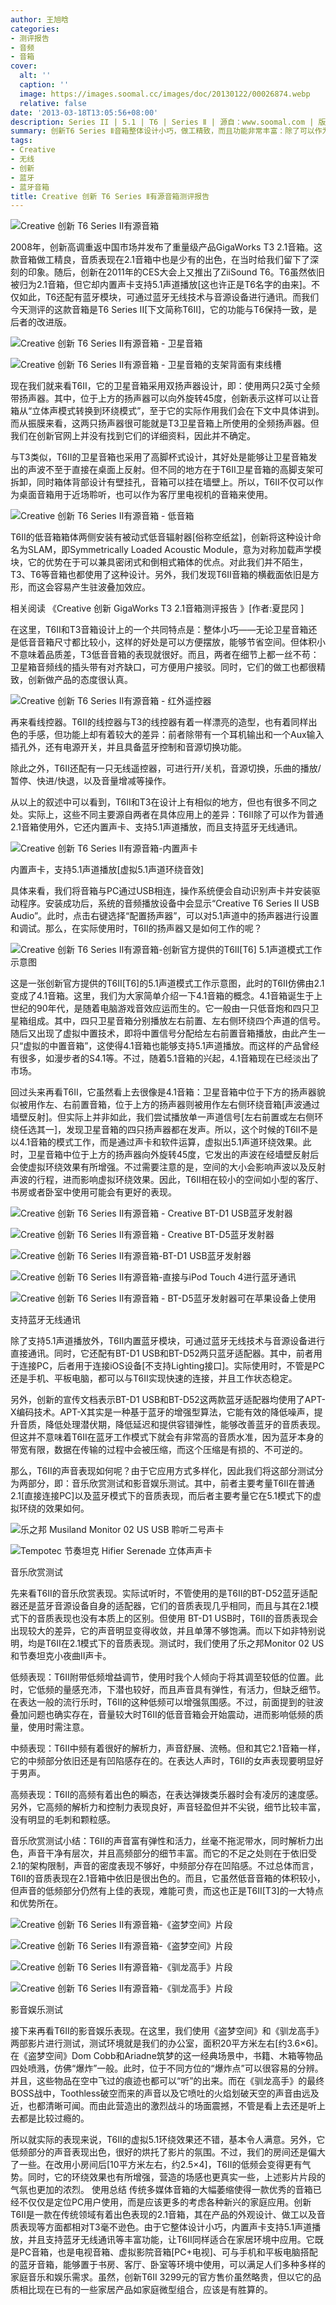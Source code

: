 ```yaml
---
author: 王旭晗
categories:
- 测评报告
- 音频
- 音箱
cover:
  alt: ''
  caption: ''
  image: https://images.soomal.cc/images/doc/20130122/00026874.webp
  relative: false
date: '2013-03-18T13:05:56+08:00'
description: Series II | 5.1 | T6 | Series Ⅱ | 源自：www.soomal.com | 版权：原创 |  平均/总评分：08.59/249
summary: 创新T6 Series Ⅱ音箱整体设计小巧，做工精致，而且功能非常丰富：除了可以作为普通2.1音箱使用之外，还内置声卡支持5.1声道播放，并且支持蓝牙无线通讯。因此，它既是PC音箱，也是电视音箱、虚拟影院音箱[PC+电视]、蓝牙音箱，能够置于书房、客厅、卧室等环境中使用，可以满足人们多种多样的家庭音乐和娱乐需求。
tags:
- Creative
- 无线
- 创新
- 蓝牙
- 蓝牙音箱
title: Creative 创新 T6 Series Ⅱ有源音箱测评报告
---
```


![Creative 创新 T6 Series Ⅱ有源音箱](https://images.soomal.cc/images/doc/20130122/00026874.webp)



2008年，创新高调重返中国市场并发布了重量级产品GigaWorks T3 2.1音箱。这款音箱做工精良，音质表现在2.1音箱中也是少有的出色，在当时给我们留下了深刻的印象。随后，创新在2011年的CES大会上又推出了ZiiSound T6。T6虽然依旧被归为2.1音箱，但它却内置声卡支持5.1声道播放[这也许正是T6名字的由来]。不仅如此，T6还配有蓝牙模块，可通过蓝牙无线技术与音源设备进行通讯。而我们今天测评的这款音箱是T6 Series II[下文简称T6II]，它的功能与T6保持一致，是后者的改进版。



![Creative 创新 T6 Series Ⅱ有源音箱 - 卫星音箱](https://images.soomal.cc/images/doc/20130123/00026878.webp)



![Creative 创新 T6 Series Ⅱ有源音箱 - 卫星音箱的支架背面有束线槽](https://images.soomal.cc/images/doc/20130123/00026901.webp)



现在我们就来看T6II，它的卫星音箱采用双扬声器设计，即：使用两只2英寸全频带扬声器。其中，位于上方的扬声器可以向外旋转45度，创新表示这样可以让音箱从“立体声模式转换到环绕模式”，至于它的实际作用我们会在下文中具体讲到。而从振膜来看，这两只扬声器很可能就是T3卫星音箱上所使用的全频扬声器。但我们在创新官网上并没有找到它们的详细资料，因此并不确定。



与T3类似，T6II的卫星音箱也采用了高脚杯式设计，其好处是能够让卫星音箱发出的声波不至于直接在桌面上反射。但不同的地方在于T6II卫星音箱的高脚支架可拆卸，同时箱体背部设计有壁挂孔，音箱可以挂在墙壁上。所以，T6II不仅可以作为桌面音箱用于近场聆听，也可以作为客厅里电视机的音箱来使用。



![Creative 创新 T6 Series Ⅱ有源音箱 - 低音箱](https://images.soomal.cc/images/doc/20130123/00026883.webp)



T6II的低音箱箱体两侧安装有被动式低音辐射器[俗称空纸盆]，创新将这种设计命名为SLAM，即Symmetrically Loaded Acoustic Module，意为对称加载声学模块，它的优势在于可以兼具密闭式和倒相式箱体的优点。对此我们并不陌生，T3、T6等音箱也都使用了这种设计。另外，我们发现T6II音箱的横截面依旧是方形，而这会容易产生驻波叠加效应。



相关阅读
《Creative 创新 GigaWorks T3 2.1音箱测评报告 》[作者:夏昆冈 ]



在这里，T6II和T3音箱设计上的一个共同特点是：整体小巧――无论卫星音箱还是低音音箱尺寸都比较小，这样的好处是可以方便摆放，能够节省空间。但体积小不意味着品质差，T3低音音箱的表现就很好。而且，两者在细节上都一丝不苟：卫星箱音频线的插头带有对齐缺口，可方便用户接驳。同时，它们的做工也都很精致，创新做产品的态度很认真。



![Creative 创新 T6 Series Ⅱ有源音箱 - 红外遥控器](https://images.soomal.cc/images/doc/20130123/00026896.webp)



再来看线控器。T6II的线控器与T3的线控器有着一样漂亮的造型，也有着同样出色的手感，但功能上却有着较大的差异：前者除带有一个耳机输出和一个Aux输入插孔外，还有电源开关，并且具备蓝牙控制和音源切换功能。



除此之外，T6II还配有一只无线遥控器，可进行开/关机，音源切换，乐曲的播放/暂停、快进/快退，以及音量增减等操作。



从以上的叙述中可以看到，T6II和T3在设计上有相似的地方，但也有很多不同之处。实际上，这些不同主要源自两者在具体应用上的差异：T6II除了可以作为普通2.1音箱使用外，它还内置声卡、支持5.1声道播放，而且支持蓝牙无线通讯。



![Creative 创新 T6 Series Ⅱ有源音箱-内置声卡](https://images.soomal.cc/images/doc/20130318/00028668.webp)



内置声卡，支持5.1声道播放[虚拟5.1声道环绕音效]



具体来看，我们将音箱与PC通过USB相连，操作系统便会自动识别声卡并安装驱动程序。安装成功后，系统的音频播放设备中会显示“Creative T6 Series II USB Audio”。此时，点击右键选择“配置扬声器”，可以对5.1声道中的扬声器进行设置和调试。那么，在实际使用时，T6II的扬声器又是如何工作的呢？



![Creative 创新 T6 Series Ⅱ有源音箱-创新官方提供的T6II[T6] 5.1声道模式工作示意图](https://images.soomal.cc/images/doc/20130318/00028669.webp)



这是一张创新官方提供的T6II[T6]的5.1声道模式工作示意图，此时的T6II仿佛由2.1变成了4.1音箱。这里，我们为大家简单介绍一下4.1音箱的概念。4.1音箱诞生于上世纪的90年代，是随着电脑游戏音效应运而生的。它一般由一只低音炮和四只卫星箱组成。其中，四只卫星音箱分别播放左右前置、左右侧环绕四个声道的信号。随后又出现了虚拟中置技术，即将中置信号分配给左右前置音箱播放，由此产生一只“虚拟的中置音箱”，这使得4.1音箱也能够支持5.1声道播放。而这样的产品曾经有很多，如漫步者的S4.1等。不过，随着5.1音箱的兴起，4.1音箱现在已经淡出了市场。



回过头来再看T6II，它虽然看上去很像是4.1音箱：卫星音箱中位于下方的扬声器貌似被用作左、右前置音箱，位于上方的扬声器则被用作左右侧环绕音箱[声波通过墙壁反射]。但实际上并非如此，我们尝试播放单一声道信号[左右前置或左右侧环绕任选其一]，发现卫星音箱的四只扬声器都在发声。所以，这个时候的T6II不是以4.1音箱的模式工作，而是通过声卡和软件运算，虚拟出5.1声道环绕效果。此时，卫星音箱中位于上方的扬声器向外旋转45度，它发出的声波在经墙壁反射后会使虚拟环绕效果有所增强。不过需要注意的是，空间的大小会影响声波以及反射声波的行程，进而影响虚拟环绕效果。因此，T6II相在较小的空间如小型的客厅、书房或者卧室中使用可能会有更好的表现。



![Creative 创新 T6 Series Ⅱ有源音箱 - Creative BT-D1 USB蓝牙发射器](https://images.soomal.cc/images/doc/20130123/00026894.webp)



![Creative 创新 T6 Series Ⅱ有源音箱 - Creative BT-D5蓝牙发射器](https://images.soomal.cc/images/doc/20130123/00026890.webp)



![Creative 创新 T6 Series Ⅱ有源音箱-BT-D1 USB蓝牙发射器](https://images.soomal.cc/images/doc/20130318/00028674.webp)



![Creative 创新 T6 Series Ⅱ有源音箱-直接与iPod Touch 4进行蓝牙通讯](https://images.soomal.cc/images/doc/20130318/00028675.webp)



![Creative 创新 T6 Series Ⅱ有源音箱 - BT-D5蓝牙发射器可在苹果设备上使用](https://images.soomal.cc/images/doc/20130123/00026892.webp)



支持蓝牙无线通讯



除了支持5.1声道播放外，T6II内置蓝牙模块，可通过蓝牙无线技术与音源设备进行直接通讯。同时，它还配有BT-D1 USB和BT-D52两只蓝牙适配器。其中，前者用于连接PC，后者用于连接iOS设备[不支持Lighting接口]。实际使用时，不管是PC还是手机、平板电脑，都可以与T6II实现快速的连接，并且工作状态稳定。



另外，创新的宣传文档表示BT-D1 USB和BT-D52这两款蓝牙适配器均使用了APT-X编码技术。APT-X其实是一种基于蓝牙的增强型算法，它能有效的降低噪声，提升音质，降低处理潜伏期，降低延迟和提供容错弹性，能够改善蓝牙的音质表现。但这并不意味着T6II在蓝牙工作模式下就会有非常高的音质水准，因为蓝牙本身的带宽有限，数据在传输的过程中会被压缩，而这个压缩是有损的、不可逆的。



那么，T6II的声音表现如何呢？由于它应用方式多样化，因此我们将这部分测试分为两部分，即：音乐欣赏测试和影音娱乐测试。其中，前者主要考量T6II在普通2.1[直接连接PC]以及蓝牙模式下的音质表现，而后者主要考量它在5.1模式下的虚拟环绕的效果如何。



![乐之邦 Musiland Monitor 02 US USB 聆听二号声卡](https://images.soomal.cc/images/doc/20090618/00002141.webp)



![Tempotec 节奏坦克 Hifier Serenade 立体声声卡](https://images.soomal.cc/images/doc/20090419/00001573.webp)



音乐欣赏测试



先来看T6II的音乐欣赏表现。实际试听时，不管使用的是T6II的BT-D52蓝牙适配器还是蓝牙音源设备自身的适配器，它们的音质表现几乎相同，而且与其在2.1模式下的音质表现也没有本质上的区别。但使用 BT-D1 USB时，T6II的音质表现会出现较大的差异，它的声音明显变得收敛，并且单薄不够饱满。而以下如非特别说明，均是T6II在2.1模式下的音质表现。测试时，我们使用了乐之邦Monitor 02 US和节奏坦克小夜曲II声卡。



低频表现：T6II附带低频增益调节，使用时我个人倾向于将其调至较低的位置。此时，它低频的量感充沛，下潜也较好，而且声音具有弹性，有活力，但缺乏细节。在表达一般的流行乐时，T6II的这种低频可以增强氛围感。不过，前面提到的驻波叠加问题也确实存在，音量较大时T6II的低音音箱会开始震动，进而影响低频的质量，使用时需注意。



中频表现：T6II中频有着很好的解析力，声音舒展、流畅。但和其它2.1音箱一样，它的中频部分依旧还是有凹陷感存在的。在表达人声时，T6II的女声表现要明显好于男声。



高频表现：T6II的高频有着出色的瞬态，在表达弹拨类乐器时会有凌厉的速度感。另外，它高频的解析力和控制力表现良好，声音轻盈但并不尖锐，细节比较丰富，没有明显的毛刺和颗粒感。



音乐欣赏测试小结：T6II的声音富有弹性和活力，丝毫不拖泥带水，同时解析力出色，声音干净有层次，并且高频部分的细节丰富。而它的不足之处则在于依旧受2.1的架构限制，声音的密度表现不够好，中频部分存在凹陷感。不过总体而言，T6II的音质表现在2.1音箱中依旧是很出色的。而且，它虽然低音音箱的体积较小，但声音的低频部分仍然有上佳的表现，难能可贵，而这也正是T6II[T3]的一大特点和优势所在。



![Creative 创新 T6 Series Ⅱ有源音箱-《盗梦空间》片段](https://images.soomal.cc/images/doc/20130318/00028670.webp)



![Creative 创新 T6 Series Ⅱ有源音箱-《盗梦空间》片段](https://images.soomal.cc/images/doc/20130318/00028671.webp)



![Creative 创新 T6 Series Ⅱ有源音箱-《驯龙高手》片段](https://images.soomal.cc/images/doc/20130318/00028672.webp)



![Creative 创新 T6 Series Ⅱ有源音箱-《驯龙高手》片段](https://images.soomal.cc/images/doc/20130318/00028673.webp)



影音娱乐测试



接下来再看T6II的影音娱乐表现。在这里，我们使用《盗梦空间》和《驯龙高手》两部影片进行测试，测试环境就是我们的办公室，面积20平方米左右[约3.6×6]。在《盗梦空间》Dom Cobb和Ariadne筑梦的这一经典场景中，书籍、木箱等物品四处喷溅，仿佛“爆炸”一般。此时，位于不同方位的“爆炸点”可以很容易的分辨。并且，这些物品在空中飞过的痕迹也都可以“听”的出来。而在《驯龙高手》的最终BOSS战中，Toothless破空而来的声音以及它喷吐的火焰划破天空的声音由远及近，也都清晰可闻。而由此营造出的激烈战斗的场面震撼，不管是看上去还是听上去都是比较过瘾的。

所以就实际的表现来说，T6II的虚拟5.1环绕效果还不错，基本令人满意。另外，它低频部分的声音表现出色，很好的烘托了影片的氛围。不过，我们的房间还是偏大了一些。在改用小房间后[10平方米左右，约2.5×4]，T6II的低频会变得更有气势。同时，它的环绕效果也有所增强，营造的场感也更真实一些，上述影片片段的气氛也更加的浓烈。
使用总结
传统多媒体音箱的大幅萎缩使得一款优秀的音箱已经不仅仅是定位PC用户使用，而是应该更多的考虑各种新兴的家庭应用。创新 T6II是一款在传统领域有着出色表现的2.1音箱，其在产品的外观设计、做工以及音质表现等方面都相对T3毫不逊色。由于它整体设计小巧，内置声卡支持5.1声道播放，并且支持蓝牙无线通讯等丰富功能，让T6II同样适合在家居环境中应用。它既是PC音箱，也是电视音箱、虚拟影院音箱[PC+电视]、可与手机和平板电脑搭配的蓝牙音箱，能够置于书房、客厅、卧室等环境中使用，可以满足人们多种多样的家庭音乐和娱乐需求。虽然，创新T6II 3299元的官方售价虽然略贵，但以它的品质相比现在已有的一些家居产品如家庭微型组合，应该是有胜算的。